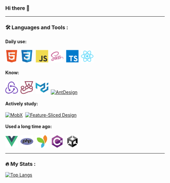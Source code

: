 ### Hi there 👋
***

### :hammer_and_wrench: Languages and Tools :

#### Daily use:

<a href="https://wikipedia.org/wiki/HTML5" target="_blank"
    ><img
        src="https://github.com/devicons/devicon/blob/master/icons/html5/html5-original.svg"
        title="HTML5"
        alt="HTML"
        width="40"
        height="40"
/></a>&nbsp;
<a href="https://wikipedia.org/wiki/CSS" target="_blank"
    ><img
        src="https://github.com/devicons/devicon/blob/master/icons/css3/css3-original.svg"
        title="CSS"
        alt="CSS"
        width="40"
        height="40"
/></a>&nbsp;
<a href="https://developer.mozilla.org/en-US/docs/Web/JavaScript" target="_blank"
    ><img
        src="https://github.com/devicons/devicon/blob/master/icons/javascript/javascript-original.svg"
        title="JavaScript"
        alt="JavaScript"
        width="40"
        height="40"
/></a>&nbsp;
<a href="https://sass-lang.com" target="_blank"
    ><img
        src="https://github.com/devicons/devicon/blob/master/icons/sass/sass-original.svg"
        title="Sass"
        alt="Sass"
        width="40"
        height="40"
/></a>&nbsp;
<a href="https://www.typescriptlang.org" target="_blank"
    ><img
        src="https://github.com/devicons/devicon/blob/master/icons/typescript/typescript-original.svg"
        title="Typescript"
        alt="Typescript"
        width="40"
        height="40"
/></a>&nbsp;
<a href="https://reactjs.org" target="_blank"
    ><img
     src="https://github.com/devicons/devicon/blob/master/icons/react/react-original.svg"
     title="React"
     alt="React"
     width="40"
     height="40"
/></a>&nbsp;

#### Know:

<a href="https://redux.js.org" target="_blank"
    ><img
        src="https://github.com/devicons/devicon/blob/master/icons/redux/redux-original.svg"
        title="Redux"
        alt="Redux"
        width="40"
        height="40"
/></a>&nbsp;
<a href="https://jestjs.io" target="_blank"
    ><img
        src="https://github.com/devicons/devicon/blob/master/icons/jest/jest-plain.svg"
        title="Jest"
        alt="Jest"
        width="40"
        height="40"
/></a>&nbsp;
<a href="https://mui.com" target="_blank"
    ><img
        src="https://github.com/devicons/devicon/blob/master/icons/materialui/materialui-original.svg"
        title="MUI"
        alt="MUI"
        width="40"
        height="40"
/></a>&nbsp;
<a href="https://ant.design" target="_blank"
    ><img
        src="https://seeklogo.com/images/A/ant-design-logo-EAB6B3D5D9-seeklogo.com.png"
        title="AntDesign"
        alt="AntDesign"
        width="40"
        height="40"
/></a>&nbsp;

#### Actively study:

<a href="https://mobx.js.org/README.html" target="_blank"
    ><img
        src="https://cdn.worldvectorlogo.com/logos/mobx.svg"
        alt="MobX"
        title="MobX"
        width="40"
        height="40" /></a>&nbsp;
<a href="https://feature-sliced.design" target="_blank"
    ><img
        src="https://yt3.googleusercontent.com/yRqQXnAE-PcQw8BFwDUWMraKsxXbbhOOUWITGCnVPujqpYvTRGksilxEiAGOnGie1eiC0CbmqQ=s176-c-k-c0x00ffffff-no-rj"
        alt="Feature-Sliced Design"
        title="Feature-Sliced Design"
        width="40"
        height="40"
/></a>&nbsp;

#### Used a long time ago:

<a href="https://vuejs.org/" target="_blank"
    ><img
        src="https://github.com/devicons/devicon/blob/master/icons/vuejs/vuejs-original.svg"
        title="PHP"
        alt="PHP"
        width="40"
        height="40"
/></a>&nbsp;
<a href="https://www.php.net" target="_blank"
    ><img
        src="https://github.com/devicons/devicon/blob/master/icons/php/php-original.svg"
        title="PHP"
        alt="PHP"
        width="40"
        height="40"
/></a>&nbsp;
<a href="https://www.yiiframework.com/" target="_blank"
    ><img
        src="https://github.com/devicons/devicon/blob/master/icons/yii/yii-original.svg"
        title="Yii2"
        alt="Yii2"
        width="40"
        height="40"
/></a>&nbsp;
<a href="https://learn.microsoft.com/en-us/dotnet/csharp" target="_blank"
    ><img
        src="https://github.com/devicons/devicon/blob/master/icons/csharp/csharp-original.svg"
        title="C#"
        alt="C#"
        width="40"
        height="40"
/></a>&nbsp;
<a href="https://unity.com" target="_blank"
    ><img
        src="https://github.com/devicons/devicon/blob/master/icons/unity/unity-original.svg"
        title="Unity"
        alt="Unity"
        width="40"
        height="40"
/></a>&nbsp;

***

### :fire: My Stats :

<!-- [![GitHub Streak](https://streak-stats.demolab.com/?user=egas099)](https://git.io/streak-stats) -->

[![Top Langs](https://github-readme-stats.vercel.app/api/top-langs/?username=egas099&layout=compact)](https://github.com/anuraghazra/github-readme-stats)

<!--
**Egas099/egas099** is a ✨ _special_ ✨ repository because its `README.md` (this file) appears on your GitHub profile.

Here are some ideas to get you started:

- 🔭 I’m currently working on ...
- 🌱 I’m currently learning ...
- 👯 I’m looking to collaborate on ...
- 🤔 I’m looking for help with ...
- 💬 Ask me about ...
- 📫 How to reach me: ...
- 😄 Pronouns: ...
- ⚡ Fun fact: ...
-->
